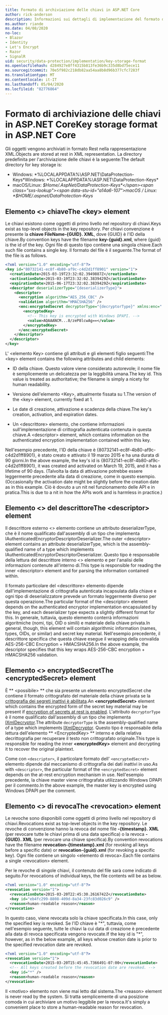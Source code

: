 ```yaml
---
title: Formato di archiviazione delle chiavi in ASP.NET Core
author: rick-anderson
description: Informazioni sui dettagli di implementazione del formato di archiviazione della chiave di protezione dei dati ASP.NET Core.
ms.author: riande
ms.date: 04/08/2020
no-loc:
- Blazor
- Identity
- Let's Encrypt
- Razor
- SignalR
uid: security/data-protection/implementation/key-storage-format
ms.openlocfilehash: d284927e8ff4315b813fe36b9c335d8bd75ece11
ms.sourcegitcommit: 70e5f982c218db82aa54aa8b8d96b377cfc7283f
ms.translationtype: MT
ms.contentlocale: it-IT
ms.lasthandoff: 05/04/2020
ms.locfileid: "82776864"
---
```

# <a name="key-storage-format-in-aspnet-core"></a><span data-ttu-id="a14a6-103">Formato di archiviazione delle chiavi in ASP.NET Core</span><span class="sxs-lookup"><span data-stu-id="a14a6-103">Key storage format in ASP.NET Core</span></span>

<a name="data-protection-implementation-key-storage-format"></a>

<span data-ttu-id="a14a6-104">Gli oggetti vengono archiviati in formato Rest nella rappresentazione XML.</span><span class="sxs-lookup"><span data-stu-id="a14a6-104">Objects are stored at rest in XML representation.</span></span> <span data-ttu-id="a14a6-105">La directory predefinita per l'archiviazione delle chiavi è la seguente:</span><span class="sxs-lookup"><span data-stu-id="a14a6-105">The default directory for key storage is:</span></span>

* <span data-ttu-id="a14a6-106">Windows: \*%LOCALAPPDATA%\ASP.NET\DataProtection-Keys\*</span><span class="sxs-lookup"><span data-stu-id="a14a6-106">Windows: \*%LOCALAPPDATA%\ASP.NET\DataProtection-Keys\*</span></span>
* <span data-ttu-id="a14a6-107">macOS/Linux: *$Home/.AspNet/DataProtection-Keys*</span><span class="sxs-lookup"><span data-stu-id="a14a6-107">macOS / Linux: *$HOME/.aspnet/DataProtection-Keys*</span></span>

## <a name="the-key-element"></a><span data-ttu-id="a14a6-108">Elemento \<> chiave</span><span class="sxs-lookup"><span data-stu-id="a14a6-108">The \<key> element</span></span>

<span data-ttu-id="a14a6-109">Le chiavi esistono come oggetti di primo livello nel repository di chiavi.</span><span class="sxs-lookup"><span data-stu-id="a14a6-109">Keys exist as top-level objects in the key repository.</span></span> <span data-ttu-id="a14a6-110">Per chiavi convenzione è presente la **chiave FileName-{GUID}. XML**, dove {GUID} è l'ID della chiave.</span><span class="sxs-lookup"><span data-stu-id="a14a6-110">By convention keys have the filename **key-{guid}.xml**, where {guid} is the id of the key.</span></span> <span data-ttu-id="a14a6-111">Ogni file di questo tipo contiene una singola chiave.</span><span class="sxs-lookup"><span data-stu-id="a14a6-111">Each such file contains a single key.</span></span> <span data-ttu-id="a14a6-112">Il formato del file è il seguente.</span><span class="sxs-lookup"><span data-stu-id="a14a6-112">The format of the file is as follows.</span></span>

```xml
<?xml version="1.0" encoding="utf-8"?>
<key id="80732141-ec8f-4b80-af9c-c4d2d1ff8901" version="1">
  <creationDate>2015-03-19T23:32:02.3949887Z</creationDate>
  <activationDate>2015-03-19T23:32:02.3839429Z</activationDate>
  <expirationDate>2015-06-17T23:32:02.3839429Z</expirationDate>
  <descriptor deserializerType="{deserializerType}">
    <descriptor>
      <encryption algorithm="AES_256_CBC" />
      <validation algorithm="HMACSHA256" />
      <enc:encryptedSecret decryptorType="{decryptorType}" xmlns:enc="...">
        <encryptedKey>
          <!-- This key is encrypted with Windows DPAPI. -->
          <value>AQAAANCM...8/zeP8lcwAg==</value>
        </encryptedKey>
      </enc:encryptedSecret>
    </descriptor>
  </descriptor>
</key>
```

<span data-ttu-id="a14a6-113">L' \<elemento Key> contiene gli attributi e gli elementi figlio seguenti:</span><span class="sxs-lookup"><span data-stu-id="a14a6-113">The \<key> element contains the following attributes and child elements:</span></span>

* <span data-ttu-id="a14a6-114">ID della chiave. Questo valore viene considerato autorevole; il nome file è semplicemente un delicatezza per la leggibilità umana.</span><span class="sxs-lookup"><span data-stu-id="a14a6-114">The key id. This value is treated as authoritative; the filename is simply a nicety for human readability.</span></span>

* <span data-ttu-id="a14a6-115">Versione dell'elemento \<Key>, attualmente fissata su 1.</span><span class="sxs-lookup"><span data-stu-id="a14a6-115">The version of the \<key> element, currently fixed at 1.</span></span>

* <span data-ttu-id="a14a6-116">Le date di creazione, attivazione e scadenza della chiave.</span><span class="sxs-lookup"><span data-stu-id="a14a6-116">The key's creation, activation, and expiration dates.</span></span>

* <span data-ttu-id="a14a6-117">Un \<descrittore> elemento, che contiene informazioni sull'implementazione di crittografia autenticata contenuta in questa chiave.</span><span class="sxs-lookup"><span data-stu-id="a14a6-117">A \<descriptor> element, which contains information on the authenticated encryption implementation contained within this key.</span></span>

<span data-ttu-id="a14a6-118">Nell'esempio precedente, l'ID della chiave è {80732141-ec8f-4b80-af9c-c4d2d1ff8901}, è stato creato e attivato il 19 marzo 2015 e ha una durata di 90 giorni.</span><span class="sxs-lookup"><span data-stu-id="a14a6-118">In the above example, the key's id is {80732141-ec8f-4b80-af9c-c4d2d1ff8901}, it was created and activated on March 19, 2015, and it has a lifetime of 90 days.</span></span> <span data-ttu-id="a14a6-119">(Talvolta la data di attivazione potrebbe essere leggermente precedente alla data di creazione, come in questo esempio.</span><span class="sxs-lookup"><span data-stu-id="a14a6-119">(Occasionally the activation date might be slightly before the creation date as in this example.</span></span> <span data-ttu-id="a14a6-120">Ciò è dovuto a un nit nel funzionamento delle API e in pratica.</span><span class="sxs-lookup"><span data-stu-id="a14a6-120">This is due to a nit in how the APIs work and is harmless in practice.)</span></span>

## <a name="the-descriptor-element"></a><span data-ttu-id="a14a6-121">Elemento \<> del descrittore</span><span class="sxs-lookup"><span data-stu-id="a14a6-121">The \<descriptor> element</span></span>

<span data-ttu-id="a14a6-122">Il descrittore esterno \<> elemento contiene un attributo deserializerType, che è il nome qualificato dall'assembly di un tipo che implementa IAuthenticatedEncryptorDescriptorDeserializer.</span><span class="sxs-lookup"><span data-stu-id="a14a6-122">The outer \<descriptor> element contains an attribute deserializerType, which is the assembly-qualified name of a type which implements IAuthenticatedEncryptorDescriptorDeserializer.</span></span> <span data-ttu-id="a14a6-123">Questo tipo è responsabile della lettura del descrittore interno \<> elemento e per l'analisi delle informazioni contenute all'interno di.</span><span class="sxs-lookup"><span data-stu-id="a14a6-123">This type is responsible for reading the inner \<descriptor> element and for parsing the information contained within.</span></span>

<span data-ttu-id="a14a6-124">Il formato particolare del \<descrittore> elemento dipende dall'implementazione di crittografia autenticata incapsulata dalla chiave e ogni tipo di deserializzatore prevede un formato leggermente diverso per questa operazione.</span><span class="sxs-lookup"><span data-stu-id="a14a6-124">The particular format of the \<descriptor> element depends on the authenticated encryptor implementation encapsulated by the key, and each deserializer type expects a slightly different format for this.</span></span> <span data-ttu-id="a14a6-125">In generale, tuttavia, questo elemento conterrà informazioni algoritmiche (nomi, tipi, OID o simili) e materiale della chiave privata.</span><span class="sxs-lookup"><span data-stu-id="a14a6-125">In general, though, this element will contain algorithmic information (names, types, OIDs, or similar) and secret key material.</span></span> <span data-ttu-id="a14a6-126">Nell'esempio precedente, il descrittore specifica che questa chiave esegue il wrapping della convalida AES-256-CBC Encryption + HMACSHA256.</span><span class="sxs-lookup"><span data-stu-id="a14a6-126">In the above example, the descriptor specifies that this key wraps AES-256-CBC encryption + HMACSHA256 validation.</span></span>

## <a name="the-encryptedsecret-element"></a><span data-ttu-id="a14a6-127">Elemento \<> encryptedSecret</span><span class="sxs-lookup"><span data-stu-id="a14a6-127">The \<encryptedSecret> element</span></span>

<span data-ttu-id="a14a6-128">È \*\* &lt;possibile&gt; \*\* che sia presente un elemento encryptedSecret che contiene il formato crittografato del materiale della chiave privata se la [crittografia dei segreti inattivi è abilitata](xref:security/data-protection/implementation/key-encryption-at-rest).</span><span class="sxs-lookup"><span data-stu-id="a14a6-128">An **&lt;encryptedSecret&gt;** element which contains the encrypted form of the secret key material may be present if [encryption of secrets at rest is enabled](xref:security/data-protection/implementation/key-encryption-at-rest).</span></span> <span data-ttu-id="a14a6-129">L'attributo `decryptorType` è il nome qualificato dall'assembly di un tipo che implementa [IXmlDecryptor](/dotnet/api/microsoft.aspnetcore.dataprotection.xmlencryption.ixmldecryptor).</span><span class="sxs-lookup"><span data-stu-id="a14a6-129">The attribute `decryptorType` is the assembly-qualified name of a type which implements [IXmlDecryptor](/dotnet/api/microsoft.aspnetcore.dataprotection.xmlencryption.ixmldecryptor).</span></span> <span data-ttu-id="a14a6-130">Questo tipo è responsabile della lettura dell'elemento \*\* &lt;EncryptedKey&gt; \*\* interno e della relativa decrittografia per recuperare il testo non crittografato originale.</span><span class="sxs-lookup"><span data-stu-id="a14a6-130">This type is responsible for reading the inner **&lt;encryptedKey&gt;** element and decrypting it to recover the original plaintext.</span></span>

<span data-ttu-id="a14a6-131">Come con `<descriptor>`, il particolare formato dell' `<encryptedSecret>` elemento dipende dal meccanismo di crittografia dei dati inattivi in uso.</span><span class="sxs-lookup"><span data-stu-id="a14a6-131">As with `<descriptor>`, the particular format of the `<encryptedSecret>` element depends on the at-rest encryption mechanism in use.</span></span> <span data-ttu-id="a14a6-132">Nell'esempio precedente, la chiave master viene crittografata utilizzando Windows DPAPI per il commento.</span><span class="sxs-lookup"><span data-stu-id="a14a6-132">In the above example, the master key is encrypted using Windows DPAPI per the comment.</span></span>

## <a name="the-revocation-element"></a><span data-ttu-id="a14a6-133">Elemento \<> di revoca</span><span class="sxs-lookup"><span data-stu-id="a14a6-133">The \<revocation> element</span></span>

<span data-ttu-id="a14a6-134">Le revoche sono disponibili come oggetti di primo livello nel repository di chiavi.</span><span class="sxs-lookup"><span data-stu-id="a14a6-134">Revocations exist as top-level objects in the key repository.</span></span> <span data-ttu-id="a14a6-135">Le revoche di convenzione hanno la revoca del nome file **-{timestamp}. XML** (per revocare tutte le chiavi prima di una data specifica) o la revoca **-{GUID}. XML** (per revocare una chiave specifica).</span><span class="sxs-lookup"><span data-stu-id="a14a6-135">By convention revocations have the filename **revocation-{timestamp}.xml** (for revoking all keys before a specific date) or **revocation-{guid}.xml** (for revoking a specific key).</span></span> <span data-ttu-id="a14a6-136">Ogni file contiene un singolo \<elemento di revoca>.</span><span class="sxs-lookup"><span data-stu-id="a14a6-136">Each file contains a single \<revocation> element.</span></span>

<span data-ttu-id="a14a6-137">Per le revoche di singole chiavi, il contenuto del file sarà come indicato di seguito.</span><span class="sxs-lookup"><span data-stu-id="a14a6-137">For revocations of individual keys, the file contents will be as below.</span></span>

```xml
<?xml version="1.0" encoding="utf-8"?>
<revocation version="1">
  <revocationDate>2015-03-20T22:45:30.2616742Z</revocationDate>
  <key id="eb4fc299-8808-409d-8a34-23fc83d026c9" />
  <reason>human-readable reason</reason>
</revocation>
```

<span data-ttu-id="a14a6-138">In questo caso, viene revocata solo la chiave specificata.</span><span class="sxs-lookup"><span data-stu-id="a14a6-138">In this case, only the specified key is revoked.</span></span> <span data-ttu-id="a14a6-139">Se l'ID chiave è "\*", tuttavia, come nell'esempio seguente, tutte le chiavi la cui data di creazione è precedente alla data di revoca specificata vengono revocate.</span><span class="sxs-lookup"><span data-stu-id="a14a6-139">If the key id is "\*", however, as in the below example, all keys whose creation date is prior to the specified revocation date are revoked.</span></span>

```xml
<?xml version="1.0" encoding="utf-8"?>
<revocation version="1">
  <revocationDate>2015-03-20T15:45:45.7366491-07:00</revocationDate>
  <!-- All keys created before the revocation date are revoked. -->
  <key id="*" />
  <reason>human-readable reason</reason>
</revocation>
```

<span data-ttu-id="a14a6-140">Il \<motivo> elemento non viene mai letto dal sistema.</span><span class="sxs-lookup"><span data-stu-id="a14a6-140">The \<reason> element is never read by the system.</span></span> <span data-ttu-id="a14a6-141">Si tratta semplicemente di una posizione comoda in cui archiviare un motivo leggibile per la revoca.</span><span class="sxs-lookup"><span data-stu-id="a14a6-141">It's simply a convenient place to store a human-readable reason for revocation.</span></span>
